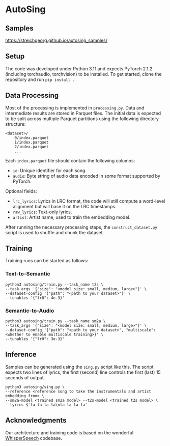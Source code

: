 # AutoSing

## Samples
https://streichgeorg.github.io/autosing_samples/

## Setup

The code was developed under Python 3.11 and expects PyTorch 2.1.2 (including torchaudio, torchvision) to be installed. To get started, clone the repository and run `pip install .`

## Data Processing

Most of the processing is implemented in `processing.py`. Data and intermediate results are stored in Parquet files. The initial data is expected to be split across multiple Parquet partitions using the following directory structure:

```
<dataset>/
    0/index.parquet
    1/index.parquet
    2/index.parquet
    ...
```

Each `index.parquet` file should contain the following columns:

- `id`: Unique identifier for each song.
- `audio`: Byte string of audio data encoded in some format supported by PyTorch.

Optional fields:

- `lrc_lyrics`: Lyrics in LRC format, the code will still compute a word-level alignment but will base it on the LRC timestamps.
- `raw_lyrics`: Text-only lyrics.
- `artist`: Artist name, used to train the embedding model.

After running the necessary processing steps, the `construct_dataset.py` script is used to shuffle and chunk the dataset.

## Training

Training runs can be started as follows:

### Text-to-Semantic

```
python3 autosing/train.py --task_name t2s \
--task_args '{"size": "<model size: small, medium, large>"}' \
--dataset-config '{"path": "<path to your dataset>"}' \
--tunables '{"lr0": 4e-3}'
```

### Semantic-to-Audio

```
python3 autosing/train.py --task_name sm2a \
--task_args '{"size": "<model size: small, medium, large>"}' \
--dataset-config '{"path": "<path to your dataset>", "multiscale": <whether to enable multiscale training>}' \
--tunables '{"lr0": 3e-3}'
```

## Inference

Samples can be generated using the `sing.py` script like this. The script expects two lines of lyrics, the first (second) line controls the first (last) 15 seconds of output.

```
python3 autosing/sing.py \
--reference <reference song to take the instrumentals and artist embedding from> \
--sm2a-model <trained sm2a model> --t2s-model <trained t2s model> \
--lyrics $'la la la la\nla la la la'
```

## Acknowledgments

Our architecture and training code is based on the wonderful [WhisperSpeech](https://github.com/collabora/WhisperSpeech) codebase.

